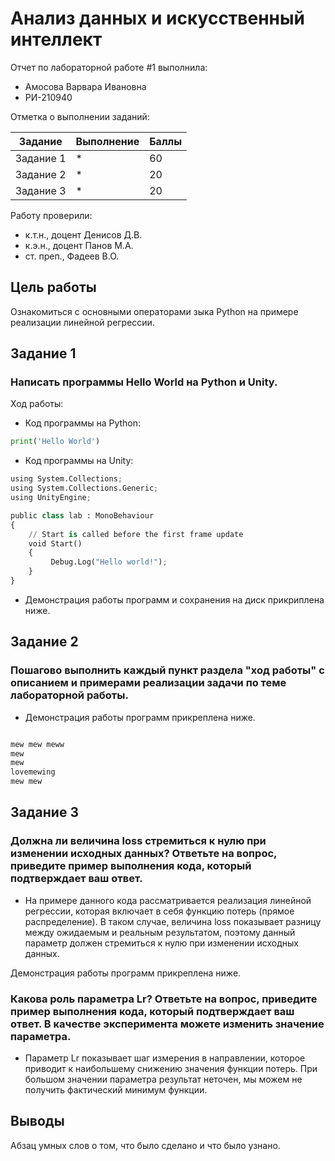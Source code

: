 # Анализ данных и искусственный интеллект
Отчет по лабораторной работе #1 выполнила:
- Амосова Варвара Ивановна
- РИ-210940

Отметка о выполнении заданий:

| Задание | Выполнение | Баллы |
| ------ | ------ | ------ |
| Задание 1 | * | 60 |
| Задание 2 | * | 20 |
| Задание 3 | * | 20 |

Работу проверили:
- к.т.н., доцент Денисов Д.В.
- к.э.н., доцент Панов М.А.
- ст. преп., Фадеев В.О.

## Цель работы
Ознакомиться с основными операторами зыка Python на примере реализации линейной регрессии.

## Задание 1
### Написать программы Hello World на Python и Unity.
Ход работы:
- Код программы на Python:

```py
print('Hello World')
```

- Код программы на Unity:

```py
using System.Collections;
using System.Collections.Generic;
using UnityEngine;

public class lab : MonoBehaviour
{
    // Start is called before the first frame update
    void Start()
    {
         Debug.Log("Hello world!");
    }
}
```
- Демонстрация работы программ и сохранения на диск прикриплена ниже.


## Задание 2
### Пошагово выполнить каждый пункт раздела "ход работы" с описанием и примерами реализации задачи по теме лабораторной работы.

- Демонстрация работы программ прикреплена ниже.

```py

mew mew meww
mew
mew
lovemewing
mew mew

```

## Задание 3
### Должна ли величина loss стремиться к нулю при изменении исходных данных? Ответьте на вопрос, приведите пример выполнения кода, который подтверждает ваш ответ.

- На примере данного кода рассматривается реализация линейной регрессии, которая включает в себя функцию потерь (прямое распределение). В таком случае, величина loss показывает разницу между ожидаемым и реальным результатом, поэтому данный параметр должен стремиться к нулю при изменении исходных данных.

Демонстрация работы программ прикреплена ниже.

### Какова роль параметра Lr? Ответьте на вопрос, приведите пример выполнения кода, который подтверждает ваш ответ. В качестве эксперимента можете изменить значение параметра.

- Параметр Lr показывает шаг измерения в направлении, которое приводит к наибольшему снижению значения функции потерь. При большом значении параметра результат неточен, мы можем не получить фактический минимум функции. 


## Выводы

Абзац умных слов о том, что было сделано и что было узнано.
